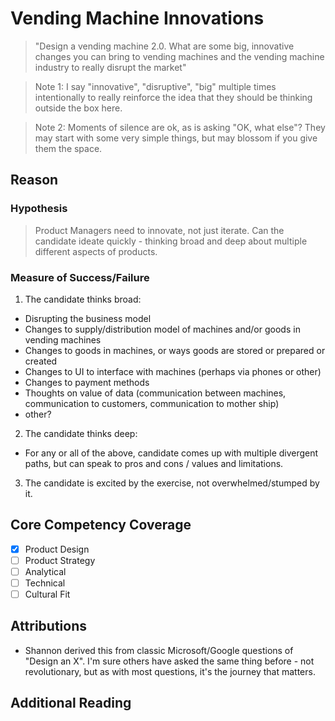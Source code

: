 # Vending Machine Innovations
> "Design a vending machine 2.0.  What are some big, innovative changes you can bring to vending machines and the vending machine industry to really disrupt the market"

> Note 1: I say "innovative", "disruptive", "big" multiple times intentionally to really reinforce the idea that they should be thinking outside the box here.

> Note 2: Moments of silence are ok, as is asking "OK, what else"?  They may start with some very simple things, but may blossom if you give them the space.

## Reason
### Hypothesis
> Product Managers need to innovate, not just iterate.  Can the candidate ideate quickly - thinking broad and deep about multiple different aspects of products.

### Measure of Success/Failure 
1. The candidate thinks broad:
  * Disrupting the business model
  * Changes to supply/distribution model of machines and/or goods in vending machines
  * Changes to goods in machines, or ways goods are stored or prepared or created
  * Changes to UI to interface with machines (perhaps via phones or other)
  * Changes to payment methods
  * Thoughts on value of data (communication between machines, communication to customers, communication to mother ship)
  * other?
2. The candidate thinks deep:
  * For any or all of the above, candidate comes up with multiple divergent paths, but can speak to pros and cons / values and limitations.
3. The candidate is excited by the exercise, not overwhelmed/stumped by it.

## Core Competency Coverage
- [X] Product Design
- [ ] Product Strategy
- [ ] Analytical
- [ ] Technical
- [ ] Cultural Fit

## Attributions
* Shannon derived this from classic Microsoft/Google questions of "Design an X".  I'm sure others have asked the same thing before - not revolutionary, but as with most questions, it's the journey that matters.

## Additional Reading

